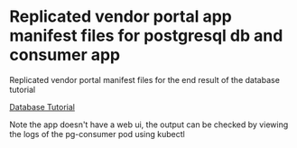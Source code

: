 # Replicated vendor portal app manifest files for postgresql db and consumer app
Replicated vendor portal manifest files for the end result of the database tutorial

[Database Tutorial](https://docs.replicated.com/vendor/tutorial-adding-db-config)

Note the app doesn't have a web ui, the output can be checked by viewing the logs of the pg-consumer pod using kubectl

